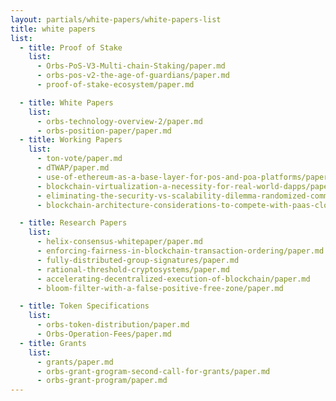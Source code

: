 ```yaml
---
layout: partials/white-papers/white-papers-list
title: white papers
list:
  - title: Proof of Stake
    list:
      - Orbs-PoS-V3-Multi-chain-Staking/paper.md
      - orbs-pos-v2-the-age-of-guardians/paper.md
      - proof-of-stake-ecosystem/paper.md

  - title: White Papers 
    list:
      - orbs-technology-overview-2/paper.md
      - orbs-position-paper/paper.md
  - title: Working Papers
    list:
      - ton-vote/paper.md
      - dTWAP/paper.md
      - use-of-ethereum-as-a-base-layer-for-pos-and-poa-platforms/paper.md
      - blockchain-virtualization-a-necessity-for-real-world-dapps/paper.md
      - eliminating-the-security-vs-scalability-dilemma-randomized-committee-consensus-protocols/paper.md
      - blockchain-architecture-considerations-to-compete-with-paas-cloud-services/paper.md

  - title: Research Papers
    list:
      - helix-consensus-whitepaper/paper.md
      - enforcing-fairness-in-blockchain-transaction-ordering/paper.md
      - fully-distributed-group-signatures/paper.md
      - rational-threshold-cryptosystems/paper.md
      - accelerating-decentralized-execution-of-blockchain/paper.md
      - bloom-filter-with-a-false-positive-free-zone/paper.md

  - title: Token Specifications
    list:
      - orbs-token-distribution/paper.md
      - Orbs-Operation-Fees/paper.md
  - title: Grants
    list:
      - grants/paper.md
      - orbs-grant-grogram-second-call-for-grants/paper.md
      - orbs-grant-program/paper.md
---
```

